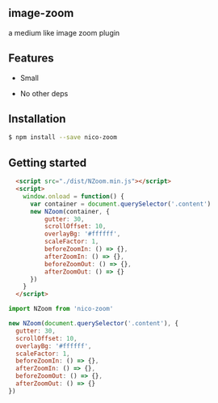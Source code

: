 ## image-zoom

a medium like image zoom plugin

## Features

- Small

- No other deps

## Installation

```bash
$ npm install --save nico-zoom
```

## Getting started

```html
  <script src="./dist/NZoom.min.js"></script>
  <script>
    window.onload = function() {
      var container = document.querySelector('.content')
      new NZoom(container, {
          gutter: 30,
          scrollOffset: 10,
          overlayBg: '#ffffff',
          scaleFactor: 1,
          beforeZoomIn: () => {},
          afterZoomIn: () => {},
          beforeZoomOut: () => {},
          afterZoomOut: () => {}
      })
    }
  </script>
```

```javascript
import NZoom from 'nico-zoom'

new NZoom(document.querySelector('.content'), {
  gutter: 30,
  scrollOffset: 10,
  overlayBg: '#ffffff',
  scaleFactor: 1,
  beforeZoomIn: () => {},
  afterZoomIn: () => {},
  beforeZoomOut: () => {},
  afterZoomOut: () => {}
})
```
